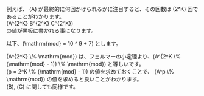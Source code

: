 例えば、 \(A\) が最終的に何回かけられるかに注目すると、その回数は \(2^K\) 回であることがわかります。  
\(A^{2^K} B^{2^K} C^{2^K}\)  
の値が黒板に書かれる事になります。

以下、\(\mathrm{mod} = 10 ^ 9 + 7\) とします。

\(A^{2^K} \\% \mathrm{mod}\) は、フェルマーの小定理より、\(A^{2^K \\% (\mathrm{mod} - 1)} \\% \mathrm{mod}\) と等しいです。  
\(p = 2^K \\% (\mathrm{mod} - 1)\) の値を求めておくことで、 \(A^p \\% \mathrm{mod}\) の値を求めると良いことがわかります。  
\(B\), \(C\) に関しても同様です。
